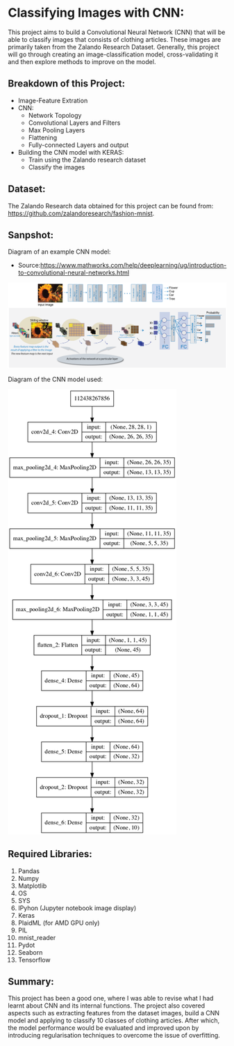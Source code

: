 # Classifying Images with CNN:

This project aims to build a Convolutional Neural Network (CNN) that will be able to classify images that consists of clothing articles. These images are primarily taken from the Zalando Research Dataset. Generally, this project will go through creating an image-classification model, cross-validating it and then explore methods to improve on the model. 

## Breakdown of this Project:
- Image-Feature Extration
- CNN:
    - Network Topology
    - Convolutional Layers and Filters
    - Max Pooling Layers
    - Flattening
    - Fully-connected Layers and output
- Building the CNN model with KERAS:
    - Train using the Zalando research dataset
    - Classify the images

## Dataset:

The Zalando Research data obtained for this project can be found from: https://github.com/zalandoresearch/fashion-mnist.
## Sanpshot:

Diagram of an example CNN model:
- Source:https://www.mathworks.com/help/deeplearning/ug/introduction-to-convolutional-neural-networks.html

![CNN architecture 2](https://github.com/ylee9107/CNN_ClassifyingImages/blob/master/CNN%20Architecture%20Images/CNN%20architecture%202.png)

Diagram of the CNN model used:

![CNN_model_2](https://github.com/ylee9107/CNN_ClassifyingImages/blob/master/CNN_model_2.png)

## Required Libraries:

1. Pandas
2. Numpy
3. Matplotlib
4. OS
5. SYS
6. IPyhon (Jupyter notebook image display)
7. Keras
8. PlaidML (for AMD GPU only)
9. PIL
10. mnist_reader
11. Pydot
12. Seaborn
13. Tensorflow


## Summary:

This project has been a good one, where I was able to revise what I had learnt about CNN and its internal functions. The project also covered aspects such as extracting features from the dataset images, build a CNN model and applying to classify 10 classes of clothing articles. After which, the model performance would be evaluated and improved upon by introducing regularisation techniques to overcome the issue of overfitting. 

